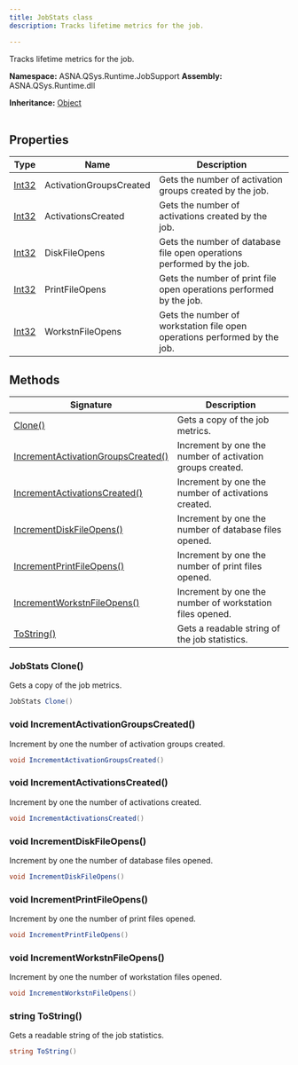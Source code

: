 ```yaml
---
title: JobStats class
description: Tracks lifetime metrics for the job.

---
```


Tracks lifetime metrics for the job.

**Namespace:** ASNA.QSys.Runtime.JobSupport
**Assembly:** ASNA.QSys.Runtime.dll

**Inheritance:** [Object](https://docs.microsoft.com/en-us/dotnet/api/system.object)
<br>
<br>

## Properties

| Type | Name | Description
| --- | --- | --- 
| [Int32](https://learn.microsoft.com/en-us/dotnet/csharp/language-reference/builtin-types/integral-numeric-types) | ActivationGroupsCreated | Gets the number of activation groups created by the job. |
| [Int32](https://learn.microsoft.com/en-us/dotnet/csharp/language-reference/builtin-types/integral-numeric-types) | ActivationsCreated | Gets the number of activations created by the job. |
| [Int32](https://learn.microsoft.com/en-us/dotnet/csharp/language-reference/builtin-types/integral-numeric-types) | DiskFileOpens | Gets the number of database file open operations performed by the job. |
| [Int32](https://learn.microsoft.com/en-us/dotnet/csharp/language-reference/builtin-types/integral-numeric-types) | PrintFileOpens | Gets the number of print file open operations performed by the job. |
| [Int32](https://learn.microsoft.com/en-us/dotnet/csharp/language-reference/builtin-types/integral-numeric-types) | WorkstnFileOpens | Gets the number of workstation file open operations performed by the job. |

## Methods

| Signature | Description |
| --- | --- |
| [Clone()](#jobstats-clone) | Gets a copy of the job metrics.
| [IncrementActivationGroupsCreated()](#void-incrementactivationgroupscreated) | Increment by one the number of activation groups created.
| [IncrementActivationsCreated()](#void-incrementactivationscreated) | Increment by one the number of activations created.
| [IncrementDiskFileOpens()](#void-incrementdiskfileopens) | Increment by one the number of database files opened.
| [IncrementPrintFileOpens()](#void-incrementprintfileopens) | Increment by one the number of print files opened.
| [IncrementWorkstnFileOpens()](#void-incrementworkstnfileopens) | Increment by one the number of workstation files opened.
| [ToString()](#string-tostring) | Gets a readable string of the job statistics.

### JobStats Clone()

Gets a copy of the job metrics.

```cs
JobStats Clone()
```

### void IncrementActivationGroupsCreated()

Increment by one the number of activation groups created.

```cs
void IncrementActivationGroupsCreated()
```

### void IncrementActivationsCreated()

Increment by one the number of activations created.

```cs
void IncrementActivationsCreated()
```

### void IncrementDiskFileOpens()

Increment by one the number of database files opened.

```cs
void IncrementDiskFileOpens()
```

### void IncrementPrintFileOpens()

Increment by one the number of print files opened.

```cs
void IncrementPrintFileOpens()
```

### void IncrementWorkstnFileOpens()

Increment by one the number of workstation files opened.

```cs
void IncrementWorkstnFileOpens()
```

### string ToString()

Gets a readable string of the job statistics.

```cs
string ToString()
```
